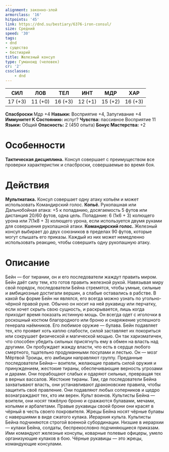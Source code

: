 ```yaml
---
alignment: законно-злой
armorclass: '16'
hitpoints: '45'
link: https://dnd.su/bestiary/6376-iron-consul/
size: Средний
speed: '30'
tags:
- dnd
- существо
- бестиарий
title: Железный консул
type: Гуманоид (человек)
cr: '2'
cssclasses:
    - dnd
---
```



| СИЛ | ЛОВ | ТЕЛ | ИНТ | МДР | ХАР |
|---|---|---|---|---|---|
| 17 (+3) | 11 (+0) | 16 (+3) | 12 (+1) | 15 (+2) | 16 (+3) |
**Спасброски** Мдр +4
**Навыки:** Восприятие +4, Запугивание +4
**Иммунитет К Состоянию:** испуг?
**Чувства:** пассивное Восприятие 11
**Языки:** Общий
**Опасность:** 2 (450 опыта)
**Бонус Мастерства:** +2


# Особенности
**Тактическая дисциплина.** Консул совершает с преимуществом все проверки характеристик и спасброски, совершаемые во время боя.


# Действия
**Мультиатака.** Консул совершает одну атаку копьём и может использовать Командирский голос.
**Копьё.** Рукопашная или Дальнобойная атака: +5 к попаданию, досягаемость 5 футов или дистанция 20/60 футов, одна цель. Попадание: 6 (1к6 + 3) колющего урона или 7(1к8 + 3) колющего урона, если используется двумя руками для совершения рукопашной атаки.
**Командирский голос.** Железный консул выбирает до двух союзников в пределах 90 футов, которые могут слышать его приказы. Каждый из них может немедленно использовать реакцию, чтобы совершить одну рукопашную атаку.


# Описание
Бейн — бог тирании, он и его последователи жаждут править миром. Бейн даёт силу тем, кто готов править железной рукой. Навязывая миру свой порядок, последователи Бейна стремятся, чтобы умные, сильные и амбициозные достигали вершин, а слабые оставались в рабстве. В какой бы форме Бейн ни являлся, его всегда можно узнать по угольно-чёрной правой руке. Обычно он носит на ней рукавицу или перчатку, если хочет скрыть свою сущность, и раскрывается, лишь когда приходит время показать истинную мощь. Он всегда одет с иголочки в роскошный костюм благородного или броню и снаряжение успешного генерала наёмников. Его любимое оружие — булава. Бейн подавляет тех, кто проявит хоть каплю слабости, силой заставляет их покориться или сокрушает физической и магической мощью. Он так харизматичен, что способен убедить сильных присягнуть ему в обмен на власть над другими. Он пробуждает жажду власти, что есть в сердце любого смертного, тщательно продуманными посулами и лестью. Он — мозг Мёртвой Троицы, его амбиции направляют группу. Преданные последователи Бейна— воители, желающие править силой оружия и принуждением, жестокие тираны, обеспечивающие верность угрозами и дарами. Они порабощают слабых и одаряют сильных, превращая тех в верных вассалов. Жестокие тираны. Там, где последователи Бейна захватывают власть, они устанавливают драконовские правила, чтобы защитить своё правление. Они подавляют любых соперников и щедро вознаграждают тех, кто им верен. Культ воинов. Культисты Бейна — воители, они носят тяжёлую броню и сражаются булавами, мечами, копьями и арбалетами. Правые рукавицы своей брони они красят в чёрный в честь своего покровителя. Жрецы Бейна носят чёрные булавы с навершиями в виде сжатого кулака. Иерархия культа. Культисты Бейна подчиняются строгой военной субординации. Низшие в иерархии — кулаки Бейна, солдаты, беспрекословно подчиняющиеся приказам. Ими командуют железные консулы, коварные полевые офицеры, умело организующие кулаков в бою. Чёрные рукавицы — это жрецы, командующие консулами.